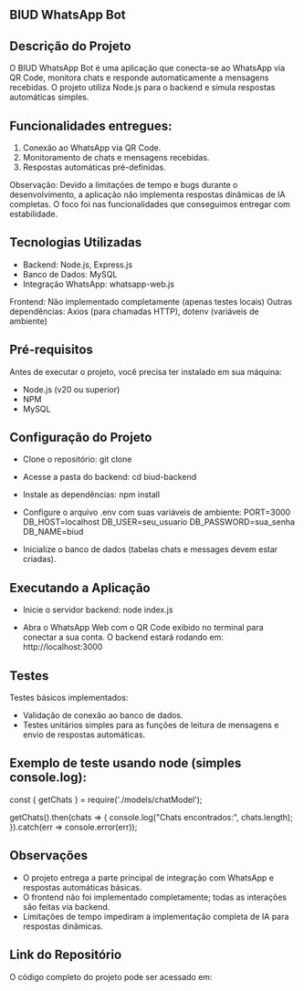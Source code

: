 ## BIUD WhatsApp Bot

## Descrição do Projeto
O BIUD WhatsApp Bot é uma aplicação que conecta-se ao WhatsApp via QR Code, 
monitora chats e responde automaticamente a mensagens recebidas. 
O projeto utiliza Node.js para o backend e simula respostas automáticas simples.

## Funcionalidades entregues:
1. Conexão ao WhatsApp via QR Code.
2. Monitoramento de chats e mensagens recebidas.
3. Respostas automáticas pré-definidas.

Observação: Devido a limitações de tempo e bugs durante o desenvolvimento,
a aplicação não implementa respostas dinâmicas de IA completas.
O foco foi nas funcionalidades que conseguimos entregar com estabilidade.

## Tecnologias Utilizadas
- Backend: Node.js, Express.js
- Banco de Dados: MySQL
- Integração WhatsApp: whatsapp-web.js

Frontend: Não implementado completamente (apenas testes locais)
Outras dependências: Axios (para chamadas HTTP), dotenv (variáveis de ambiente)

## Pré-requisitos
Antes de executar o projeto, você precisa ter instalado em sua máquina:
- Node.js (v20 ou superior)
- NPM
- MySQL

## Configuração do Projeto
- Clone o repositório:
git clone <link-do-repositorio>

- Acesse a pasta do backend:
cd biud-backend

- Instale as dependências:
npm install

- Configure o arquivo .env com suas variáveis de ambiente:
PORT=3000
DB_HOST=localhost
DB_USER=seu_usuario
DB_PASSWORD=sua_senha
DB_NAME=biud

- Inicialize o banco de dados (tabelas chats e messages devem estar criadas).

## Executando a Aplicação
- Inicie o servidor backend:
node index.js

- Abra o WhatsApp Web com o QR Code exibido no terminal para conectar a sua conta.
O backend estará rodando em:
http://localhost:3000

## Testes
Testes básicos implementados:
- Validação de conexão ao banco de dados.
- Testes unitários simples para as funções de leitura de mensagens e envio de respostas automáticas.

## Exemplo de teste usando node (simples console.log):
const { getChats } = require('./models/chatModel');

getChats().then(chats => {
  console.log("Chats encontrados:", chats.length);
}).catch(err => console.error(err));

## Observações
- O projeto entrega a parte principal de integração com WhatsApp e respostas automáticas básicas.
- O frontend não foi implementado completamente; todas as interações são feitas via backend.
- Limitações de tempo impediram a implementação completa de IA para respostas dinâmicas.

## Link do Repositório
O código completo do projeto pode ser acessado em:
<insira-aqui-o-link-do-seu-repositorio-no-github-ou-gitlab>